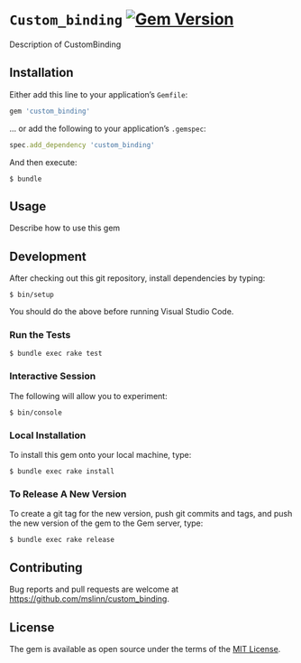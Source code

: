 # `Custom_binding` [![Gem Version](https://badge.fury.io/rb/custom_binding.svg)](https://badge.fury.io/rb/custom_binding)

Description of CustomBinding


## Installation

Either add this line to your application&rsquo;s `Gemfile`:

```ruby
gem 'custom_binding'
```

... or add the following to your application&rsquo;s `.gemspec`:

```ruby
spec.add_dependency 'custom_binding'
```

And then execute:

```shell
$ bundle
```


## Usage

Describe how to use this gem


## Development

After checking out this git repository, install dependencies by typing:

```shell
$ bin/setup
```

You should do the above before running Visual Studio Code.


### Run the Tests

```shell
$ bundle exec rake test
```


### Interactive Session

The following will allow you to experiment:

```shell
$ bin/console
```


### Local Installation

To install this gem onto your local machine, type:

```shell
$ bundle exec rake install
```


### To Release A New Version

To create a git tag for the new version, push git commits and tags,
and push the new version of the gem to the Gem server, type:

```shell
$ bundle exec rake release
```


## Contributing

Bug reports and pull requests are welcome at https://github.com/mslinn/custom_binding.


## License

The gem is available as open source under the terms of the [MIT License](https://opensource.org/licenses/MIT).
